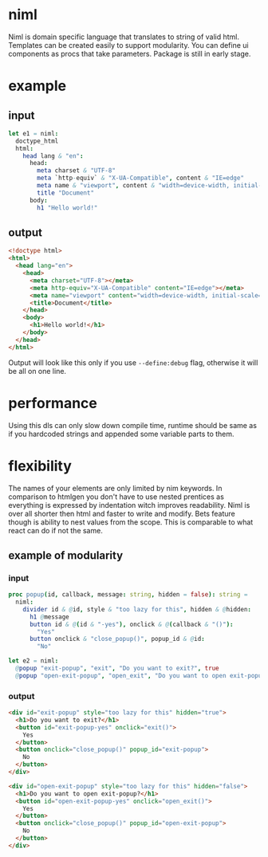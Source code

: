 # niml

Niml is domain specific language that translates to string of valid html. Templates can be created easily to support modularity. You can define ui components as procs that take parameters. Package is still in early stage.

# example

## input

```nim
let e1 = niml:
  doctype_html
  html:
    head lang & "en":
      head:
        meta charset & "UTF-8"
        meta `http-equiv` & "X-UA-Compatible", content & "IE=edge"
        meta name & "viewport", content & "width=device-width, initial-scale=1.0"
        title "Document"
      body:
        h1 "Hello world!"
```

## output

```html
<!doctype html>
<html>
  <head lang="en">
    <head>
      <meta charset="UTF-8"></meta>
      <meta http-equiv="X-UA-Compatible" content="IE=edge"></meta>
      <meta name="viewport" content="width=device-width, initial-scale=1.0"></meta>
      <title>Document</title>
    </head>
    <body>
      <h1>Hello world!</h1>
    </body>
  </head>
</html>
```

Output will look like this only if you use `--define:debug` flag, otherwise it will be all on one line.

# performance

Using this dls can only slow down compile time, runtime should be same as if you hardcoded strings and appended some variable parts to them.

# flexibility

The names of your elements are only limited by nim keywords. In comparison to htmlgen you don't have to use nested prentices as everything is expressed by indentation witch improves readability. Niml is over all shorter then html and faster to write and modify. Bets feature though is ability to nest values from the scope. This is comparable to what react can do if not the same.

## example of modularity

### input
```nim
proc popup(id, callback, message: string, hidden = false): string = 
  niml:
    divider id & @id, style & "too lazy for this", hidden & @hidden:
      h1 @message
      button id & @(id & "-yes"), onclick & @(callback & "()"):
        "Yes"
      button onclick & "close_popup()", popup_id & @id:
        "No"

let e2 = niml:
  @popup "exit-popup", "exit", "Do you want to exit?", true
  @popup "open-exit-popup", "open_exit", "Do you want to open exit-popup?"
```

### output

```html
<div id="exit-popup" style="too lazy for this" hidden="true">
  <h1>Do you want to exit?</h1>
  <button id="exit-popup-yes" onclick="exit()">
    Yes
  </button>
  <button onclick="close_popup()" popup_id="exit-popup">
    No
  </button>
</div>

<div id="open-exit-popup" style="too lazy for this" hidden="false">
  <h1>Do you want to open exit-popup?</h1>
  <button id="open-exit-popup-yes" onclick="open_exit()">
    Yes
  </button>
  <button onclick="close_popup()" popup_id="open-exit-popup">
    No
  </button>
</div>
```
